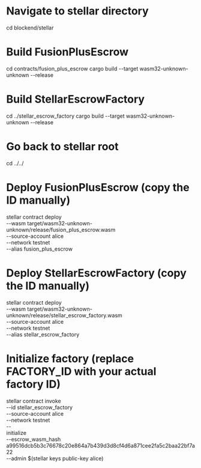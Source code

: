 # Navigate to stellar directory

cd blockend/stellar

# Build FusionPlusEscrow

cd contracts/fusion_plus_escrow
cargo build --target wasm32-unknown-unknown --release

# Build StellarEscrowFactory

cd ../stellar_escrow_factory
cargo build --target wasm32-unknown-unknown --release

# Go back to stellar root

cd ../../

# Deploy FusionPlusEscrow (copy the ID manually)

stellar contract deploy \
 --wasm target/wasm32-unknown-unknown/release/fusion_plus_escrow.wasm \
 --source-account alice \
 --network testnet \
 --alias fusion_plus_escrow

# Deploy StellarEscrowFactory (copy the ID manually)

stellar contract deploy \
 --wasm target/wasm32-unknown-unknown/release/stellar_escrow_factory.wasm \
 --source-account alice \
 --network testnet \
 --alias stellar_escrow_factory

# Initialize factory (replace FACTORY_ID with your actual factory ID)

stellar contract invoke \
 --id stellar_escrow_factory \
 --source-account alice \
 --network testnet \
 -- \
 initialize \
 --escrow_wasm_hash a99516dcb5b3c76678c20e864a7b439d3d8cf4d6a871cee2fa5c2baa22bf7a22 \
 --admin $(stellar keys public-key alice)
